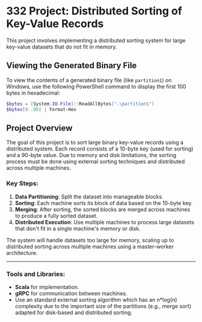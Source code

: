 # 332 Project: Distributed Sorting of Key-Value Records

This project involves implementing a distributed sorting system for large key-value datasets that do not fit in memory.

## Viewing the Generated Binary File

To view the contents of a generated binary file (like `partition1`) on Windows, use the following PowerShell command to display the first 100 bytes in hexadecimal:

```powershell
$bytes = [System.IO.File]::ReadAllBytes(".\partition1")
$bytes[0..99] | Format-Hex
```

## Project Overview

The goal of this project is to sort large binary key-value records using a distributed system. Each record consists of a 10-byte key (used for sorting) and a 90-byte value. Due to memory and disk limitations, the sorting process must be done using external sorting techniques and distributed across multiple machines.

### Key Steps:
1. **Data Partitioning**: Split the dataset into manageable blocks.
2. **Sorting**: Each machine sorts its block of data based on the 10-byte key.
3. **Merging**: After sorting, the sorted blocks are merged across machines to produce a fully sorted dataset.
4. **Distributed Execution**: Use multiple machines to process large datasets that don't fit in a single machine's memory or disk.

The system will handle datasets too large for memory, scaling up to distributed sorting across multiple machines using a master-worker architecture.

---

### Tools and Libraries:
- **Scala** for implementation.
- **gRPC** for communication between machines.
- Use an standard external sorting algorithm which has an n*log(n) complexity due to the important size of the partitions (e.g., merge sort) adapted for disk-based and distributed sorting.

